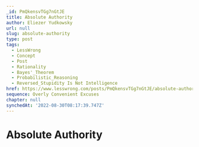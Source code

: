 ```yaml
---
_id: PmQkensvTGg7nGtJE
title: Absolute Authority
author: Eliezer Yudkowsky
url: null
slug: absolute-authority
type: post
tags:
  - LessWrong
  - Concept
  - Post
  - Rationality
  - Bayes'_Theorem
  - Probabilistic_Reasoning
  - Reversed_Stupidity Is Not Intelligence
href: https://www.lesswrong.com/posts/PmQkensvTGg7nGtJE/absolute-authority
sequence: Overly Convenient Excuses
chapter: null
synchedAt: '2022-08-30T08:17:39.747Z'
---
```

# Absolute Authority


